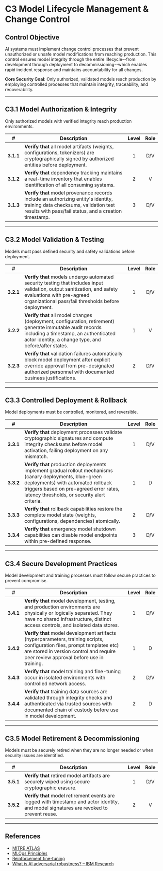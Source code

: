 # C3 Model Lifecycle Management & Change Control

## Control Objective

AI systems must implement change control processes that prevent unauthorized or unsafe model modifications from reaching production. This control ensures model integrity through the entire lifecycle--from development through deployment to decommissioning--which enables rapid incident response and maintains accountability for all changes.

**Core Security Goal:** Only authorized, validated models reach production by employing controlled processes that maintain integrity, traceability, and recoverability.

---

## C3.1 Model Authorization & Integrity

Only authorized models with verified integrity reach production environments.

| # | Description | Level | Role |
|:--------:|---------------------------------------------------------------------------------------------------------------------|:---:|:---:|
| **3.1.1** | **Verify that** all model artifacts (weights, configurations, tokenizers) are cryptographically signed by authorized entities before deployment. | 1 | D/V |
| **3.1.2** | **Verify that** dependency tracking maintains a real-time inventory that enables identification of all consuming systems. | 2 | V |
| **3.1.3**  | **Verify that** model provenance records include an authorizing entity's identity, training data checksums, validation test results with pass/fail status, and a creation timestamp. | 3 | D/V |

---

## C3.2 Model Validation & Testing

Models must pass defined security and safety validations before deployment.

| # | Description | Level | Role |
|:--------:|---------------------------------------------------------------------------------------------------------------------|:---:|:---:|
| **3.2.1** | **Verify that** models undergo automated security testing that includes input validation, output sanitization, and safety evaluations with pre-agreed organizational pass/fail thresholds before deployment. | 1 | D/V |
| **3.2.2** | **Verify that** all model changes (deployment, configuration, retirement) generate immutable audit records including a timestamp, an authenticated actor identity, a change type, and before/after states. | 1 | V |
| **3.2.3** | **Verify that** validation failures automatically block model deployment after explicit override approval from pre-designated authorized personnel with documented business justifications. | 2 | D/V |

---

## C3.3 Controlled Deployment & Rollback

Model deployments must be controlled, monitored, and reversible.

| # | Description | Level | Role |
|:--------:|---------------------------------------------------------------------------------------------------------------------|:---:|:---:|
| **3.3.1** | **Verify that** deployment processes validate cryptographic signatures and compute integrity checksums before model activation, failing deployment on any mismatch. | 1 | D/V |
| **3.3.2** | **Verify that** production deployments implement gradual rollout mechanisms (canary deployments, blue-green deployments) with automated rollback triggers based on pre-agreed error rates, latency thresholds, or security alert criteria. | 1 | D |
| **3.3.3** | **Verify that** rollback capabilities restore the complete model state (weights, configurations, dependencies) atomically. | 2 | D/V |
| **3.3.4** | **Verify that** emergency model shutdown capabilities can disable model endpoints within pre-defined response. | 3 | D/V |

---

## C3.4 Secure Development Practices

Model development and training processes must follow secure practices to prevent compromise.

| # | Description | Level | Role |
|:--------:|---------------------------------------------------------------------------------------------------------------------|:---:|:---:|
| **3.4.1** | **Verify that** model development, testing, and production environments are physically or logically separated. They have no shared infrastructure, distinct access controls, and isolated data stores. | 1 | D/V |
| **3.4.2**  | **Verify that** model development artifacts (hyperparameters, training scripts, configuration files, prompt templates etc) are stored in version control and require peer review approval before use in training. | 1 | D |
| **3.4.3** | **Verify that** model training and fine-tuning occur in isolated environments with controlled network access. | 2 | D/V |
| **3.4.4** | **Verify that** training data sources are validated through integrity checks and authenticated via trusted sources with documented chain of custody before use in model development. | 2 | D |

---

## C3.5 Model Retirement & Decommissioning

Models must be securely retired when they are no longer needed or when security issues are identified.

| # | Description | Level | Role |
|:--------:|---------------------------------------------------------------------------------------------------------------------|:---:|:---:|
| **3.5.1** | **Verify that** retired model artifacts are securely wiped using secure cryptographic erasure. | 1 | D/V |
| **3.5.2** | **Verify that** model retirement events are logged with timestamp and actor identity, and model signatures are revoked to prevent reuse. | 2 | V |

---

## References

* [MITRE ATLAS](https://atlas.mitre.org/)
* [MLOps Principles](https://ml-ops.org/content/mlops-principles)
* [Reinforcement fine-tuning](https://platform.openai.com/docs/guides/reinforcement-fine-tuning)
* [What is AI adversarial robustness? – IBM Research](https://research.ibm.com/blog/securing-ai-workflows-with-adversarial-robustness)
